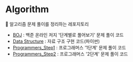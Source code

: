 # Algorithm

🚀 알고리즘 문제 풀이를 정리하는 레포지토리

* [BOJ][BOJ_Repo_Link] : 백준 온라인 저지 '단계별로 풀어보기' 문제 풀이 코드
* [Data Structure][Data Structure_Link] : 자료 구조 구현 코드(파이썬)
* [Programmers_Step1][Programmers_Step1_Repo_Link] : 프로그래머스 '1단계' 문제 풀이 코드
* [Programmers_Step2][Programmers_Step2_Repo_Link] : 프로그래머스 '2단계' 문제 풀이 코드


[BOJ_Repo_Link]: https://github.com/hueco3/Algorithm/tree/main/BOJ "Go BOJ_Repo"
[Data Structure_Link]: https://github.com/hueco3/Algorithm/tree/main/Data%20Structure
[Programmers_Step1_Repo_Link]: https://github.com/hueco3/Algorithm/tree/main/Programmers/Step1
[Programmers_Step2_Repo_Link]: https://github.com/hueco3/Algorithm/tree/main/Programmers/Step2
